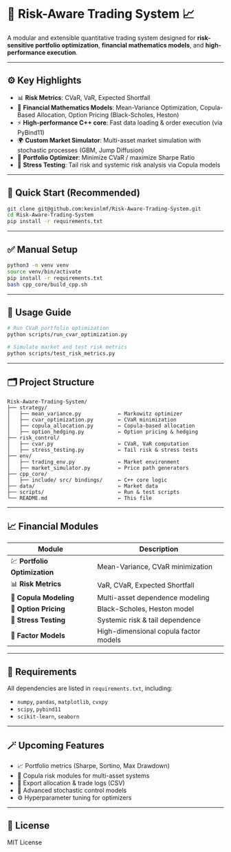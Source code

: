 # 🧠 Risk-Aware Trading System 📈  
A modular and extensible quantitative trading system designed for **risk-sensitive portfolio optimization**, **financial mathematics models**, and **high-performance execution**.

---

## ⚙️ Key Highlights
- 📊 **Risk Metrics**: CVaR, VaR, Expected Shortfall
- 🧮 **Financial Mathematics Models**: Mean-Variance Optimization, Copula-Based Allocation, Option Pricing (Black-Scholes, Heston)
- ⚡ **High-performance C++ core**: Fast data loading & order execution (via PyBind11)
- 🌍 **Custom Market Simulator**: Multi-asset market simulation with stochastic processes (GBM, Jump Diffusion)
- 🏦 **Portfolio Optimizer**: Minimize CVaR / maximize Sharpe Ratio
- 🧪 **Stress Testing**: Tail risk and systemic risk analysis via Copula models

---

## 🚀 Quick Start (Recommended)
```bash
git clone git@github.com:kevinlmf/Risk-Aware-Trading-System.git
cd Risk-Aware-Trading-System
pip install -r requirements.txt
```

---

## ✅ Manual Setup
```bash
python3 -m venv venv
source venv/bin/activate
pip install -r requirements.txt
bash cpp_core/build_cpp.sh
```

---

## 🧠 Usage Guide

```bash
# Run CVaR portfolio optimization
python scripts/run_cvar_optimization.py

# Simulate market and test risk metrics
python scripts/test_risk_metrics.py
```

---

## 🗂️ Project Structure

```
Risk-Aware-Trading-System/
├── strategy/
│   ├── mean_variance.py            ← Markowitz optimizer
│   ├── cvar_optimization.py        ← CVaR minimization
│   ├── copula_allocation.py        ← Copula-based allocation
│   ├── option_hedging.py           ← Option pricing & hedging
├── risk_control/
│   ├── cvar.py                     ← CVaR, VaR computation
│   ├── stress_testing.py           ← Tail risk & stress tests
├── env/
│   ├── trading_env.py              ← Market environment
│   ├── market_simulator.py         ← Price path generators
├── cpp_core/
│   ├── include/ src/ bindings/     ← C++ core logic
├── data/                           ← Market data
├── scripts/                        ← Run & test scripts
└── README.md                       ← This file
```

---

## 📈 Financial Modules

| Module                   | Description |
|--------------------------|-------------|
| 💹 **Portfolio Optimization** | Mean-Variance, CVaR minimization |
| 📊 **Risk Metrics**           | VaR, CVaR, Expected Shortfall |
| 🧠 **Copula Modeling**        | Multi-asset dependence modeling |
| 🧮 **Option Pricing**         | Black-Scholes, Heston model |
| 🧪 **Stress Testing**         | Systemic risk & tail dependence |
| 🎯 **Factor Models**          | High-dimensional copula factor models |

---

## 🧱 Requirements

All dependencies are listed in `requirements.txt`, including:

- `numpy`, `pandas`, `matplotlib`, `cvxpy`
- `scipy`, `pybind11`
- `scikit-learn`, `seaborn`

---

## 🪄 Upcoming Features
- 📈 Portfolio metrics (Sharpe, Sortino, Max Drawdown)
- 🧠 Copula risk modules for multi-asset systems
- 📁 Export allocation & trade logs (CSV)
- 🧮 Advanced stochastic control models
- ⚙️ Hyperparameter tuning for optimizers

---

## 📜 License
MIT License

